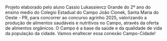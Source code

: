Projeto elaborado pelo aluno Cassio Lukassievcz Grande do 2º ano do ensino medio do Colegio Estadual do Campo João Cionek, Santa Maria do Oeste - PR, para concorrer ao concurso agrinho 2025, valorizando a produção de alimentos saudáveis e nutritivos no Campo, através da oferta de alimentos orgânicos. O Campo é a base da saúde e da qualidade de vida da população da cidade. Vamos enaltecer essa conexão Campo-Cidade!
